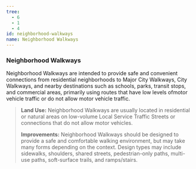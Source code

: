 ```yaml
---
tree:
  - 6
  - 1
  - 4
id: neighborhood-walkways
name: Neighborhood Walkways
---
```

### Neighborhood Walkways

Neighborhood Walkways are intended to provide safe and convenient connections from residential neighborhoods to Major City Walkways, City Walkways, and nearby destinations such as schools, parks, transit stops, and commercial areas, primarily using routes that have low levels ofmotor vehicle traffic or do not allow motor vehicle traffic.
>
> **Land Use:** Neighborhood Walkways are usually located in residential or natural areas on  low-volume  Local  Service  Traffic  Streets  or  connections  that  do  not  allow  motor vehicles.
>
> **Improvements:** Neighborhood Walkways should be designed to provide a safe and comfortable walking environment, but may take many forms depending on the context. Design types may include sidewalks, shoulders, shared streets, pedestrian-only paths, multi-use paths, soft-surface trails, and ramps/stairs.
